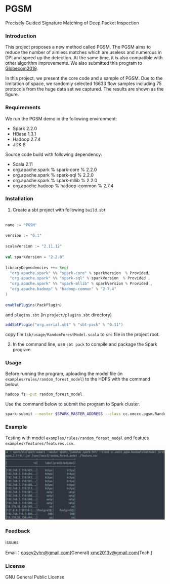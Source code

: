 # PGSM
Precisely Guided Signature Matching of Deep Packet Inspection

### Introduction

This project proposes a new method called PGSM.
The PGSM aims to reduce the number of aimless matches which are useless and numerous in DPI and speed up the detection. 
At the same time, it is also compatible with other algorithm improvements.
We also submitted this program to [Globecom2019](https://globecom2019.ieee-globecom.org/).

In this project, we present the core code and a sample of PGSM. 
Due to the limitation of space, we randomly selected 16633 flow samples including 75 protocols from the huge data set we captured.
The results are shown as the figure.

### Requirements

We run the PGSM demo in the following environment:

* Spark 2.2.0
* HBase 1.3.1
* Hadoop 2.7.4
* JDK 8

Source code build with following dependency:

* Scala 2.11
* org.apache.spark % spark-core % 2.2.0
* org.apache.spark % spark-sql % 2.2.0
* org.apache.spark % spark-mllib % 2.2.0
* org.apache.hadoop % hadoop-common % 2.7.4

### Installation

1. Create a sbt project with following `build.sbt`


```sbt

name := "PGSM"

version := "0.1"

scalaVersion := "2.11.12"

val sparkVersion = "2.2.0"

libraryDependencies ++= Seq(
  "org.apache.spark" %% "spark-core" % sparkVersion  % Provided,
  "org.apache.spark" %% "spark-sql" % sparkVersion  % Provided ,
  "org.apache.spark" %% "spark-mllib" % sparkVersion % Provided ,
  "org.apache.hadoop" % "hadoop-common" % "2.7.4"
)

enablePlugins(PackPlugin)
```

and `plugins.sbt` (in `project/plugins.sbt` directory)

```sbt
addSbtPlugin("org.xerial.sbt" % "sbt-pack" % "0.11")
```
copy file `lib/usage/RandomForestModel.scala` to `src` file in the project root.

2. In the command line, use `sbt pack` to compile and package the Spark program.

### Usage

Before running the program, uploading the model file (in `examples/rules/random_forest_model`) to the HDFS with the command below.

```bash
hadoop fs -put random_forest_model
```

Use the command below to submit the program to Spark cluster.

```bash
spark-submit --master $SPARK_MASTER_ADDRESS --class cc.xmccc.pgsm.RandomForestModel jars/pgsm_2.11-0.1.jar $MODEL_FILES $FEATURE_FILE
```

### Example

Testing with model `examples/rules/random_forest_model` and featues `examples/features/features.csv`.

![example](./examples/results/result.png)

### Feedback
issues    

Email：cosey2yhn@gmail.com(General)  xmc2013v@gmail.com(Tech.)

### License

GNU General Public License
